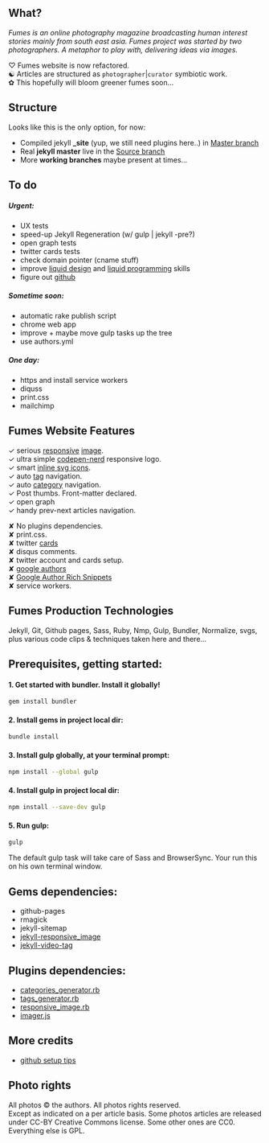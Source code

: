 ## What?_Fumes is an online photography magazine broadcasting human interest stories mainly from south east asia._ _Fumes project was started by two photographers. A metaphor to play with, delivering ideas via images._
♡ Fumes website is now refactored.  ☯ Articles are structured as `photographer`|`curator` symbiotic work.  ✿ This hopefully will bloom greener fumes soon...## StructureLooks like this is the only option, for now:
- Compiled jekyll **_site** (yup, we still need plugins here..) in [Master branch](https://github.com/fumes/fumes.github.io/tree/master) - Real **jekyll master** live in the [Source branch](https://github.com/fumes/fumes.github.io/tree/source)- More **working branches** maybe present at times...## To do##### Urgent:- UX tests
- speed-up Jekyll Regeneration (w/ gulp | jekyll -pre?)
- open graph tests
- twitter cards tests- check domain pointer (cname stuff)- improve [liquid design](https://github.com/Shopify/liquid/wiki/Liquid-for-Designers) and [liquid programming](https://github.com/Shopify/liquid/wiki/Liquid-for-Programmers) skills
- figure out [github](https://help.github.com/) ##### Sometime soon:- automatic rake publish script- chrome web app- improve + maybe move gulp tasks up the tree- use authors.yml##### One day:- https and install service workers
- diquss
- print.css
- mailchimp## Fumes Website Features   ✓ serious [responsive](https://github.com/wildlyinaccurate/jekyll-responsive-image) [image](https://github.com/BBC-News/Imager.js/).  ✓ ultra simple [codepen-nerd](http://codepen.io/rokma/full/pJBXbg/) responsive logo.  ✓ smart [inline svg icons](https://github.com/eduardoboucas/eduardoboucas.github.io/tree/master/_includes/svg).  ✓ auto [tag](http://geoexamples.com/other/2015/06/04/Jekyll-tags-plugin-gh-pages.html) navigation.  ✓ auto [category](http://geoexamples.com/other/2015/06/04/Jekyll-tags-plugin-gh-pages.html) navigation.  ✓ Post thumbs. Front-matter declared.  ✓ open graph  ✓ handy prev-next articles navigation.
✘ No plugins dependencies.  ✘ print.css.  ✘ twitter [cards](https://github.com/merlos/jekyll-auto-image#example-using-twitter-cards)  ✘ disqus comments.  ✘ twitter account and cards setup.  ✘ [google authors](http://milanaryal.com/2015/integrating-social-meta-tags-into-jekyll/#integrating-google-authorship-into-jekyll)  ✘ [Google Author Rich Snippets](http://davidensinger.com/2013/05/setting-up-google-author-rich-snippets/)  ✘ service workers.

## Fumes Production Technologies 
Jekyll, Git, Github pages, Sass, Ruby, Nmp, Gulp, Bundler, Normalize, svgs, plus various code clips & techniques taken here and there...  

## Prerequisites, getting started:

#### 1. Get started with bundler. Install it globally! 
```sh
gem install bundler```

#### 2. Install gems in project local dir:
```sh
bundle install
```

#### 3. Install gulp globally, at your terminal prompt:
```sh
npm install --global gulp
```

#### 4. Install gulp in project local dir:
```sh
npm install --save-dev gulp
```

#### 5. Run gulp:
```sh
gulp
```
The default gulp task will take care of Sass and BrowserSync.
Your run this on his own terminal window.

## Gems dependencies:
- github-pages
- rmagick
- jekyll-sitemap
- [jekyll-responsive_image](https://github.com/wildlyinaccurate/jekyll-responsive-image)- [jekyll-video-tag](https://github.com/danbee/jekyll-video-tag ) ## Plugins dependencies:
- [categories_generator.rb](http://geoexamples.com/other/2015/06/04/Jekyll-tags-plugin-gh-pages.html)
- [tags_generator.rb](http://geoexamples.com/other/2015/06/04/Jekyll-tags-plugin-gh-pages.html)
- [responsive_image.rb](https://github.com/wildlyinaccurate/jekyll-responsive-image)
- [imager.js](https://github.com/BBC-News/Imager.js/)## More credits- [github setup tips](http://ixti.net/software/2013/01/28/using-jekyll-plugins-on-github-pages.html)## Photo rightsAll photos © the authors. All photos rights reserved.  
Except as indicated on a per article basis. Some photos articles are released under CC-BY Creative Commons license. Some other ones are CC0. Everything else is GPL.